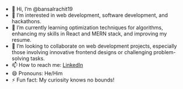 - 👋 Hi, I’m @bansalrachit19
- 👀 I’m interested in web development, software development, and hackathons.
- 🌱 I’m currently learning optimization techniques for algorithms, enhancing my skills in React and MERN stack, and improving my resume.
- 💞️  I’m looking to collaborate on web development projects, especially those involving innovative frontend designs or challenging problem-solving tasks.
- 📫 How to reach me: [LinkedIn](https://www.linkedin.com/in/rachit-bansal-03961928b)
- 😄 Pronouns: He/Him
- ⚡ Fun fact:  My curiosity knows no bounds!

<!---
bansalrachit19/bansalrachit19 is a ✨ special ✨ repository because its `README.md` (this file) appears on your GitHub profile.
You can click the Preview link to take a look at your changes.
--->
